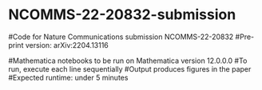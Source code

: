 # NCOMMS-22-20832-submission

#Code for Nature Communications submission NCOMMS-22-20832
#Pre-print version: arXiv:2204.13116

#Mathematica notebooks to be run on Mathematica version 12.0.0.0 
#To run, execute each line sequentially 
#Output produces figures in the paper 
#Expected runtime: under 5 minutes
